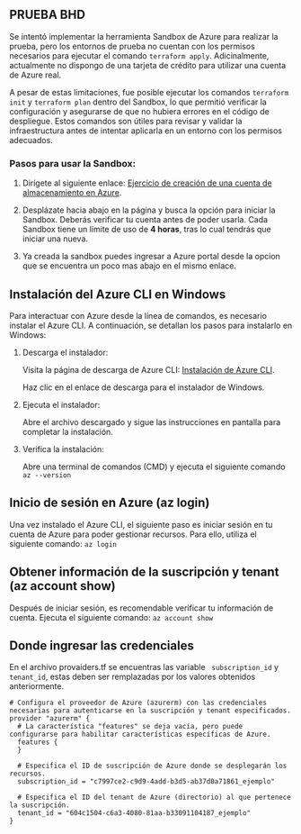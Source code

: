 
## PRUEBA BHD

Se intentó implementar la herramienta Sandbox de Azure para realizar la prueba, pero los entornos de prueba no cuentan con los permisos necesarios para ejecutar el comando `terraform apply`. Adicinalmente, actualmente no dispongo de una tarjeta de crédito para utilizar una cuenta de Azure real.

A pesar de estas limitaciones, fue posible ejecutar los comandos `terraform init` y `terraform plan` dentro del Sandbox, lo que permitió verificar la configuración y asegurarse de que no hubiera errores en el código de despliegue. Estos comandos son útiles para revisar y validar la infraestructura antes de intentar aplicarla en un entorno con los permisos adecuados.

### Pasos para usar la Sandbox:

1. Dirígete al siguiente enlace: [Ejercicio de creación de una cuenta de almacenamiento en Azure](https://learn.microsoft.com/en-us/training/modules/create-azure-storage-account/5-exercise-create-a-storage-account?source=learn).
   
2. Desplázate hacia abajo en la página y busca la opción para iniciar la Sandbox. Deberás verificar tu cuenta antes de poder usarla. Cada Sandbox tiene un límite de uso de **4 horas**, tras lo cual tendrás que iniciar una nueva.

3. Ya creada la sandbox puedes ingresar a Azure portal desde la opcion que se encuentra un poco mas abajo en el mismo enlace.

## Instalación del Azure CLI en Windows
Para interactuar con Azure desde la línea de comandos, es necesario instalar el Azure CLI. A continuación, se detallan los pasos para instalarlo en Windows:

1. Descarga el instalador:

   Visita la página de descarga de Azure CLI: [Instalación de Azure CLI](https://learn.microsoft.com/en-us/cli/azure/install-azure-cli-windows?tabs=azure-cli).

   Haz clic en el enlace de descarga para el instalador de Windows.

2. Ejecuta el instalador:

   Abre el archivo descargado y sigue las instrucciones en pantalla para completar la instalación.

3. Verifica la instalación:

   Abre una terminal de comandos (CMD) y ejecuta el siguiente comando `az --version`

## Inicio de sesión en Azure (az login)

Una vez instalado el Azure CLI, el siguiente paso es iniciar sesión en tu cuenta de Azure para poder gestionar recursos. Para ello, utiliza el siguiente comando: `az login`

## Obtener información de la suscripción y tenant (az account show)

Después de iniciar sesión, es recomendable verificar tu información de cuenta. Ejecuta el siguiente comando: `az account show`


## Donde ingresar las credenciales

En el archivo provaiders.tf se encuentras las variable ` subscription_id` y `tenant_id`, estas deben ser remplazadas por los valores obtenidos anteriormente.

```hcl
# Configura el proveedor de Azure (azurerm) con las credenciales necesarias para autenticarse en la suscripción y tenant especificados.
provider "azurerm" {
  # La característica "features" se deja vacía, pero puede configurarse para habilitar características específicas de Azure.
  features {
  }
  
  # Especifica el ID de suscripción de Azure donde se desplegarán los recursos.
  subscription_id = "c7997ce2-c9d9-4add-b3d5-ab37d0a71861_ejemplo"
  
  # Especifica el ID del tenant de Azure (directorio) al que pertenece la suscripción.
  tenant_id = "604c1504-c6a3-4080-81aa-b33091104187_ejemplo"
}
